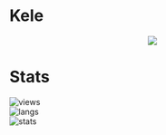 # Kele

<p align="center">
  <a href="https://github.com/7zr">
    <img src="https://discord.c99.nl/widget/theme-4/861626024948269066.png"/>
     </a>
</p>

# Stats
![views](https://komarev.com/ghpvc/?username=7zr&style=flat-square&color=yellow) <br>
![langs](https://github-readme-stats.vercel.app/api/top-langs/?username=7zr&layout=compact&theme=dark) </br>
![stats](https://github-readme-stats.vercel.app/api?username=7zr&show_icons=true&theme=dark)
